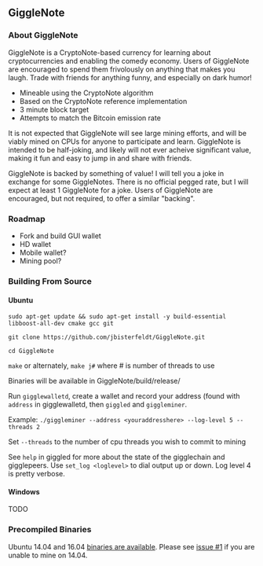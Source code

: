 ## GiggleNote

### About GiggleNote

GiggleNote is a CryptoNote-based currency for learning about cryptocurrencies and enabling the comedy economy. Users of GiggleNote are encouraged to spend them frivolously on anything that makes you laugh. Trade with friends for anything funny, and especially on dark humor!

* Mineable using the CryptoNote algorithm
* Based on the CryptoNote reference implementation
* 3 minute block target
* Attempts to match the Bitcoin emission rate

It is not expected that GiggleNote will see large mining efforts, and will be viably mined on CPUs for anyone to participate and learn. GiggleNote is intended to be half-joking, and likely will not ever acheive significant value, making it fun and easy to jump in and share with friends. 

GiggleNote is backed by something of value! I will tell you a joke in exchange for some GiggleNotes. There is no official pegged rate, but I will expect at least 1 GiggleNote for a joke. Users of GiggleNote are encouraged, but not required, to offer a similar "backing".

### Roadmap

* Fork and build GUI wallet
* HD wallet
* Mobile wallet?
* Mining pool?

### Building From Source

#### Ubuntu

`sudo apt-get update && sudo apt-get install -y build-essential libboost-all-dev cmake gcc git`

`git clone https://github.com/jbisterfeldt/GiggleNote.git`

`cd GiggleNote`

`make` or alternately, `make j#` where # is number of threads to use

Binaries will be available in GiggleNote/build/release/

Run `gigglewalletd`, create a wallet and record your address (found with `address` in gigglewalletd, then `giggled` and `giggleminer`. 

Example: `./giggleminer --address <youraddresshere> --log-level 5 --threads 2`

Set `--threads` to the number of cpu threads you wish to commit to mining

See `help` in giggled for more about the state of the gigglechain and gigglepeers. Use `set_log <loglevel>` to dial output up or down. Log level 4 is pretty verbose.

#### Windows

TODO

### Precompiled Binaries

Ubuntu 14.04 and 16.04 [binaries are available](https://github.com/jbisterfeldt/GiggleNote/tree/master/binaries). Please see [issue #1](https://github.com/jbisterfeldt/GiggleNote/issues/1) if you are unable to mine on 14.04.
